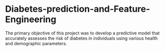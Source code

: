 # Diabetes-prediction-and-Feature-Engineering
The primary objective of this project was to develop a predictive model that accurately assesses the risk of diabetes in individuals using various health and demographic parameters.
